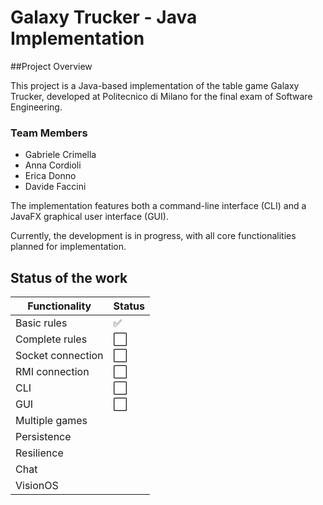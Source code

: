 # Galaxy Trucker - Java Implementation

##Project Overview

This project is a Java-based implementation of the table game Galaxy Trucker, developed at Politecnico di Milano for the final exam of Software Engineering.

### Team Members
- Gabriele Crimella
- Anna Cordioli
- Erica Donno
- Davide Faccini

The implementation features both a command-line interface (CLI) and a JavaFX graphical user interface (GUI). 

Currently, the development is in progress, with all core functionalities planned for implementation.

## Status of the work

| Functionality  | Status            | 
|----------------|-------------------|
| Basic rules    | :white_check_mark: |
| Complete rules | ⬜ |
| Socket connection | ⬜ |
| RMI connection | ⬜ |
| CLI            | ⬜ |
| GUI            | ⬜ |
| Multiple games |  |
| Persistence    |  |
| Resilience     |  |
| Chat           |  |
| VisionOS       |  |
